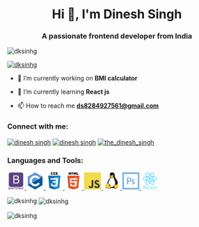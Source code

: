 <h1 align="center">Hi 👋, I'm Dinesh Singh</h1>
<h3 align="center">A passionate frontend developer from India</h3>

<p align="left"> <img src="https://komarev.com/ghpvc/?username=dksinhg&label=Profile%20views&color=0e75b6&style=flat" alt="dksinhg" /> </p>

<p align="left"> <a href="https://github.com/ryo-ma/github-profile-trophy"><img src="https://github-profile-trophy.vercel.app/?username=dksinhg" alt="dksinhg" /></a> </p>

- 🔭 I’m currently working on **BMI calculator**

- 🌱 I’m currently learning **React js**

- 📫 How to reach me **ds8284927561@gmail.com**

<h3 align="left">Connect with me:</h3>
<p align="left">
<a href="https://linkedin.com/in/dinesh singh" target="blank"><img align="center" src="https://raw.githubusercontent.com/rahuldkjain/github-profile-readme-generator/master/src/images/icons/Social/linked-in-alt.svg" alt="dinesh singh" height="30" width="40" /></a>
<a href="https://fb.com/dinesh singh" target="blank"><img align="center" src="https://raw.githubusercontent.com/rahuldkjain/github-profile-readme-generator/master/src/images/icons/Social/facebook.svg" alt="dinesh singh" height="30" width="40" /></a>
<a href="https://instagram.com/the_dinesh_singh" target="blank"><img align="center" src="https://raw.githubusercontent.com/rahuldkjain/github-profile-readme-generator/master/src/images/icons/Social/instagram.svg" alt="the_dinesh_singh" height="30" width="40" /></a>
</p>

<h3 align="left">Languages and Tools:</h3>
<p align="left"> <a href="https://getbootstrap.com" target="_blank"> <img src="https://raw.githubusercontent.com/devicons/devicon/master/icons/bootstrap/bootstrap-plain-wordmark.svg" alt="bootstrap" width="40" height="40"/> </a> <a href="https://www.cprogramming.com/" target="_blank"> <img src="https://raw.githubusercontent.com/devicons/devicon/master/icons/c/c-original.svg" alt="c" width="40" height="40"/> </a> <a href="https://www.w3schools.com/css/" target="_blank"> <img src="https://raw.githubusercontent.com/devicons/devicon/master/icons/css3/css3-original-wordmark.svg" alt="css3" width="40" height="40"/> </a> <a href="https://www.w3.org/html/" target="_blank"> <img src="https://raw.githubusercontent.com/devicons/devicon/master/icons/html5/html5-original-wordmark.svg" alt="html5" width="40" height="40"/> </a> <a href="https://developer.mozilla.org/en-US/docs/Web/JavaScript" target="_blank"> <img src="https://raw.githubusercontent.com/devicons/devicon/master/icons/javascript/javascript-original.svg" alt="javascript" width="40" height="40"/> </a> <a href="https://www.linux.org/" target="_blank"> <img src="https://raw.githubusercontent.com/devicons/devicon/master/icons/linux/linux-original.svg" alt="linux" width="40" height="40"/> </a> <a href="https://www.photoshop.com/en" target="_blank"> <img src="https://raw.githubusercontent.com/devicons/devicon/master/icons/photoshop/photoshop-line.svg" alt="photoshop" width="40" height="40"/> </a> <a href="https://reactjs.org/" target="_blank"> <img src="https://raw.githubusercontent.com/devicons/devicon/master/icons/react/react-original-wordmark.svg" alt="react" width="40" height="40"/> </a> </p>

<p><img align="left" src="https://github-readme-stats.vercel.app/api/top-langs?username=dksinhg&show_icons=true&locale=en&layout=compact" alt="dksinhg" /></p>

<p>&nbsp;<img align="center" src="https://github-readme-stats.vercel.app/api?username=dksinhg&show_icons=true&locale=en" alt="dksinhg" /></p>

<p><img align="center" src="https://github-readme-streak-stats.herokuapp.com/?user=dksinhg&" alt="dksinhg" /></p>

